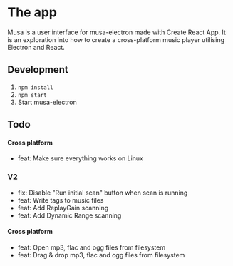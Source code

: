 # The app

Musa is a user interface for musa-electron made with Create React App.
It is an exploration into how to create a cross-platform music player
utilising Electron and React.

## Development

1. `npm install`
2. `npm start`
3. Start musa-electron

## Todo

#### Cross platform

- feat: Make sure everything works on Linux

### V2

- fix: Disable "Run initial scan" button when scan is running
- feat: Write tags to music files
- feat: Add ReplayGain scanning
- feat: Add Dynamic Range scanning

#### Cross platform

- feat: Open mp3, flac and ogg files from filesystem
- feat: Drag & drop mp3, flac and ogg files from filesystem
